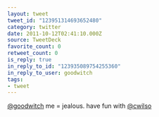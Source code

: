```yaml
---
layout: tweet
tweet_id: "123951314693652480"
category: twitter
date: 2011-10-12T02:41:10.000Z
source: TweetDeck
favorite_count: 0
retweet_count: 0
is_reply: true
in_reply_to_id: "123935089754255360"
in_reply_to_user: goodwitch
tags:
- tweet
---
```


[@goodwitch](https://twitter.com/@goodwitch) me = jealous. have fun with [@cwilso](https://twitter.com/@cwilso)
